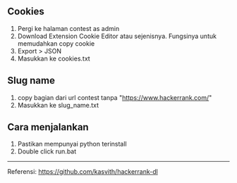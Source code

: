 ## Cookies
1. Pergi ke halaman contest as admin
2. Download Extension Cookie Editor atau sejenisnya. Fungsinya untuk memudahkan copy cookie
3. Export > JSON
4. Masukkan ke cookies.txt

## Slug name
1. copy bagian dari url contest tanpa "https://www.hackerrank.com/"
2. Masukkan ke slug_name.txt

## Cara menjalankan
1. Pastikan mempunyai python terinstall
2. Double click run.bat

---

Referensi:
https://github.com/kasvith/hackerrank-dl